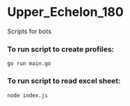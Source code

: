# Upper_Echelon_180 

Scripts for bots

### To run script to create profiles:

```
go run main.go
```

### To run script to read excel sheet:

```
node index.js
```
